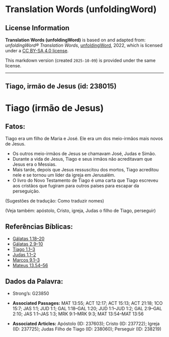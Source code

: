 # Translation Words (unfoldingWord)

## License Information

**Translation Words (unfoldingWord)** is based on and adapted from: _unfoldingWord® Translation Words_, [unfoldingWord](https://unfoldingword.org/utw), 2022, which is licensed under a [CC BY-SA 4.0 license](https://creativecommons.org/licenses/by-sa/4.0/legalcode.en).

This markdown version (created `2025-10-09`) is provided under the same license.



--------------------------------

## Tiago, irmão de Jesus (id: 238015)

Tiago (irmão de Jesus)
======================

Fatos:
------

Tiago era um filho de Maria e José. Ele era um dos meio\-irmãos mais novos de Jesus.

* Os outros meio\-irmãos de Jesus se chamavam José, Judas e Simão.
* Durante a vida de Jesus, Tiago e seus irmãos não acreditavam que Jesus era o Messias.
* Mais tarde, depois que Jesus ressuscitou dos mortos, Tiago acreditou nele e se tornou um líder da igreja em Jerusalém.
* O livro do Novo Testamento de Tiago é uma carta que Tiago escreveu aos cristãos que fugiram para outros países para escapar da perseguição.

(Sugestões de tradução: Como traduzir nomes)

(Veja também: apóstolo, Cristo, igreja, Judas o filho de Tiago, perseguir)

Referências Bíblicas:
---------------------

* [Gálatas 1\.18–20](https://ref.ly/Gal1:18-Gal1:20)
* [Gálatas 2\.9–10](https://ref.ly/Gal2:9-Gal2:10)
* [Tiago 1\.1–3](https://ref.ly/Jas1:1-Jas1:3)
* [Judas 1\.1–2](https://ref.ly/Jude1:1-Jude1:2)
* [Marcos 9\.1–3](https://ref.ly/Mark9:1-Mark9:3)
* [Mateus 13\.54–56](https://ref.ly/Matt13:54-Matt13:56)

Dados da Palavra:
-----------------

* Strong’s: G23850

* **Associated Passages:** MAT 13:55; ACT 12:17; ACT 15:13; ACT 21:18; 1CO 15:7; JAS 1:1; JUD 1:1; GAL 1:18–GAL 1:20; JUD 1:1–JUD 1:2; GAL 2:9–GAL 2:10; JAS 1:1–JAS 1:3; MRK 9:1–MRK 9:3; MAT 13:54–MAT 13:56
* **Associated Articles:** Apóstolo (ID: 237603); Cristo (ID: 237722); Igreja (ID: 237725); Judas Filho de Tiago (ID: 238060); Perseguir (ID: 238219)

